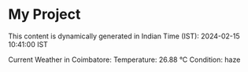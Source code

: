 # My Project

This content is dynamically generated in Indian Time (IST): 2024-02-15 10:41:00 IST


Current Weather in Coimbatore:
Temperature: 26.88 °C
Condition: haze
